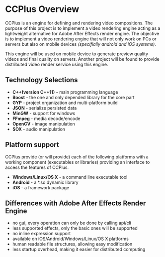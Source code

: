 CCPlus Overview
===============

CCPlus is an engine for defining and rendering video compositions. 
The purpose of this project is to implement a video rendering 
engine acting as a lightweight alternative for Adobe After Effects
render engine. The objective is to implement a video rendering 
engine that will not only work on PCs or servers but also on mobile
devices *(specifially android and iOS systems)*.

This engine will be used on mobile device to generate preview 
quality videos and final quality on servers. Another project will
be found to provide distributed video render service using this 
engine.

Technology Selections
---------------------

 - **C++(version C++11)** - main programming language
 - **Boost** - the one and only depended library for the core part
 - **GYP** - project organization and multi-platform build
 - **JSON** - serialize persisted data
 - **MinGW** - support for windows
 - **FFmpeg** - media decode/encode
 - **OpenCV** - image manipulation
 - **SOX** - audio manipulation

Platform support
----------------

CCPlus provide (or will provide) each of the following platforms
with a working component (executables or libraries) providing an 
interface to access the features of CCPlus.

 - **Windows/Linux/OS X** - a command line executable tool
 - **Android** - a *.so dynamic library 
 - **iOS** - a framework package

Differences with Adobe After Effects Render Engine
--------------------------------------------------

 - no gui, every operation can only be done by calling api/cli
 - less supported effects, only the basic ones will be supported
 - no inline expression support
 - available on iOS/Android/Windows/Linux/OS X platforms
 - human readable file structures, allowing easy modification
 - less startup overhead, making it easier for distributed computing
